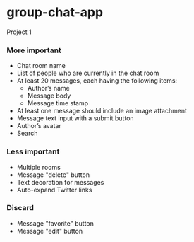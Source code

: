 group-chat-app
===============

Project 1

### More important
* Chat room name
* List of people who are currently in the chat room
* At least 20 messages, each having the following items:
  * Author’s name
  * Message body
  * Message time stamp
* At least one message should include an image attachment
* Message text input with a submit button
* Author’s avatar
* Search


### Less important
* Multiple rooms
* Message "delete" button
* Text decoration for messages
* Auto-expand Twitter links


### Discard
* Message "favorite" button
* Message "edit" button
